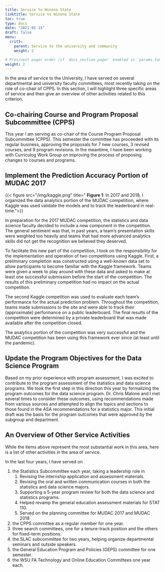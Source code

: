 ```yaml
---
title: Service to Winona State
linktitle: Service to Winona State
toc: true
type: docs
date: "2021-01-15"
draft: false
menu:
  crit5:
    parent: Service to the university and community 
    weight: 2

# Prev/next pager order (if `docs_section_pager` enabled in `params.toml`)
weight: 2 
---
```


In the area of service to the University, I have served on several
departmental and university faculty committees, most recently taking on the
role of co-chair of CPPS. In this section, I will highlight three specific
areas of service and then give an overview of other activities related to
this criterion.

## Co-chairing Course and Program Proposal Subcommittee (CPPS) 

This year I am serving as co-chair of the Course Program Proposal
Subcommittee (CPPS). This semester the committee has proceeded with its
regular business, approving the proposals for 7 new courses, 3 revised
courses, and 9 program revisions. In the meantime, I have been working with
Curriculog Work Group on improving the process of proposing changes to courses
and programs.

## Implement the Prediction Accuracy Portion of MUDAC 2017

{{< figure src="/img/kaggle.png" title=" **Figure 1**: In 2017 and 2018, I organized the data analytics portion of the MUDAC competition, where Kaggle was used validate the models and to track the leaderboard in real-time.">}}

In preparation for the 2017 MUDAC competition, the statistics and data
science faculty decided to include a new component in the competition. 
The general sentiment was that, in past years, a team’s presentation skills were
weighted too heavily and teams that had more advanced analytics skills did
not get the recognition we believed they deserved. 

To facilitate this new part of the competition, I took on the responsibility
for the implementation and operation of two competitions using Kaggle. First,
a preliminary completion was constructed using a well-known data set to allow
participants to become familiar with the Kaggle framework. Teams were given a
week to play around with these data and asked to make at least one successful
submission before the start of the competition. The results of this
preliminary competition had no impact on the actual competition.

The second Kaggle competition was used to evaluate each team’s
performance for the actual prediction problem. Throughout the
competition, teams made submissions to the site and were able to track
their (approximate) performance on a public leaderboard. The final
results of the competition were determined by a private leaderboard that
was made available after the competition closed. 

The analytics portion of the competition was very successful and the MUDAC competition
has been using this framework ever since (at least until the pandemic).

## Update the Program Objectives for the Data Science Program

Based on my prior experience with program assessment, I was excited to
contribute to the program assessment of the statistics and data
science programs. We took the first step in this direction this year by
formalizing the program outcomes for the data science program. Dr. Chris
Malone and I met several times to consider these outcomes, using
recommendations made from various sources and attempted to align
the topics and sections to those found in the ASA recommendations for a
statistics major. This initial draft was the basis for the program
outcomes that were approved by the subgroup and department.

## An Overview of Other Service Activities

While the items above represent the most substantial work in this area, here
is a list of other activities in the area of service.  

In the last four years, I have served on
1. the Statistics Subcommittee each year, taking a leadership role in
   1. Revising the internship application and assessment materials.
   2. Revising the oral and written communication courses in both the statistics and data science majors.
   3. Supporting a 5-year program review for both the data science and statistics programs.
   4. Helped revamp the general education assessment materials for STAT 110.
   5. Served on the planning committee for MUDAC 2017 and MUDAC 2018
2. the CPPS committee as a regular member for one year. 
3. three search committees, one for a tenure-track position and the others for fixed-term positions.
4. the SLAC subcommittee for two years, helping organize departmental seminars and outside speakers.
5. the General Education Program and Policies (GEPS) committee for one semester.
6. the WSU FA Technology and Online Education Committees one year each.